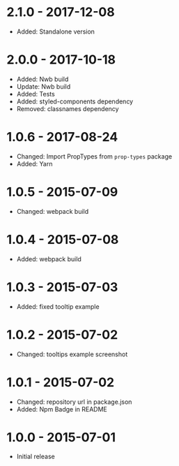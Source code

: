 # 2.1.0 - 2017-12-08

* Added: Standalone version

# 2.0.0 - 2017-10-18

* Added: Nwb build
* Update: Nwb build
* Added: Tests
* Added: styled-components dependency
* Removed: classnames dependency

# 1.0.6 - 2017-08-24

* Changed: Import PropTypes from `prop-types` package
* Added: Yarn

# 1.0.5 - 2015-07-09

* Changed: webpack build

# 1.0.4 - 2015-07-08

* Added: webpack build

# 1.0.3 - 2015-07-03

* Added: fixed tooltip example  

# 1.0.2 - 2015-07-02

* Changed: tooltips example screenshot

# 1.0.1 - 2015-07-02

* Changed: repository url in package.json
* Added: Npm Badge in README

# 1.0.0 - 2015-07-01

* Initial release


